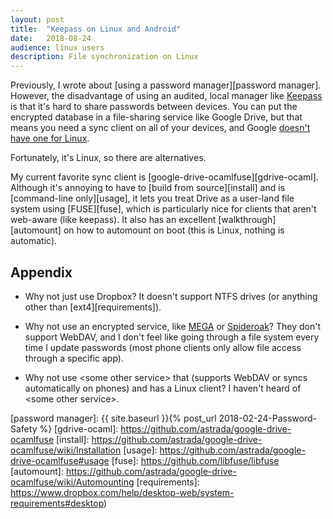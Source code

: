 ```yaml
---
layout:	post
title:	"Keepass on Linux and Android"
date:	2018-08-24
audience: linux users
description: File synchronization on Linux
---
```


Previously, I wrote about
[using a password manager][password manager].
However, the disadvantage of using an audited, local manager like
[Keepass](https://keepass.info) is that it's hard to share passwords between devices.
You can put the encrypted database in a file-sharing service like Google Drive,
but that means you need a sync client on all of your devices, and Google
[doesn't have one for Linux](https://abevoelker.github.io/how-long-since-google-said-a-google-drive-linux-client-is-coming/).

Fortunately, it's Linux, so there are alternatives.

My current favorite sync client is [google-drive-ocamlfuse][gdrive-ocaml].
Although it's annoying to have to [build from source][install]
and is [command-line only][usage],
it lets you treat Drive as a user-land file system using [FUSE][fuse],
which is particularly nice for clients that aren't web-aware (like keepass).
It also has an excellent [walkthrough][automount] on how to automount on boot
(this is Linux, nothing is automatic).

## Appendix
- Why not just use Dropbox? It doesn't support NTFS drives
(or anything other than [ext4][requirements]).

- Why not use an encrypted service, like [MEGA](https://mega.nz/)
or [Spideroak](https://spideroak.com/)? They don't support WebDAV,
and I don't feel like going through a file system every time I update passwords
(most phone clients only allow file access through a specific app).

- Why not use \<some other service> that (supports WebDAV or syncs automatically on phones) and has a Linux client? I haven't heard of \<some other service>.

[password manager]: {{ site.baseurl }}{% post_url 2018-02-24-Password-Safety %}
[gdrive-ocaml]: https://github.com/astrada/google-drive-ocamlfuse
[install]: https://github.com/astrada/google-drive-ocamlfuse/wiki/Installation
[usage]: https://github.com/astrada/google-drive-ocamlfuse#usage
[fuse]: https://github.com/libfuse/libfuse
[automount]: https://github.com/astrada/google-drive-ocamlfuse/wiki/Automounting
[requirements]: https://www.dropbox.com/help/desktop-web/system-requirements#desktop)
